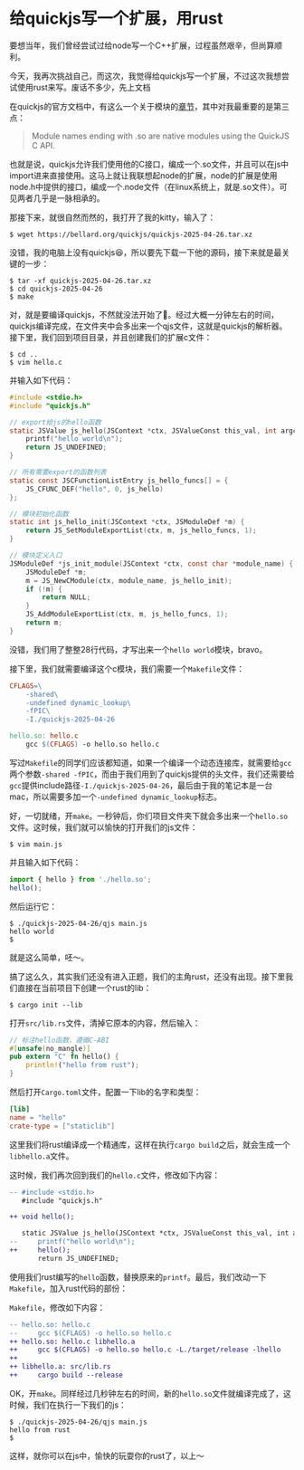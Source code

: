# 给quickjs写一个扩展，用rust

要想当年，我们曾经尝试过给node写一个C++扩展，过程虽然艰辛，但尚算顺利。

今天，我再次挑战自己，而这次，我觉得给quickjs写一个扩展，不过这次我想尝试使用rust来写。废话不多少，先上文档

在quickjs的官方文档中，有这么一个关于模块的[章节](https://bellard.org/quickjs/quickjs.html#Modules)，其中对我最重要的是第三点：

> Module names ending with .so are native modules using the QuickJS C API.

也就是说，quickjs允许我们使用他的C接口，编成一个.so文件，并且可以在js中import进来直接使用。这马上就让我联想起node的扩展，node的扩展是使用node.h中提供的接口，编成一个.node文件（在linux系统上，就是.so文件）。可见两者几乎是一脉相承的。

那接下来，就很自然而然的，我打开了我的kitty，输入了：
```shell
$ wget https://bellard.org/quickjs/quickjs-2025-04-26.tar.xz
```

没错，我的电脑上没有quickjs😆，所以要先下载一下他的源码，接下来就是最关键的一步：
```shell
$ tar -xf quickjs-2025-04-26.tar.xz 
$ cd quickjs-2025-04-26
$ make
```

对，就是要编译quickjs，不然就没法开始了🐶。经过大概一分钟左右的时间，quickjs编译完成，在文件夹中会多出来一个qjs文件，这就是quickjs的解析器。接下里，我们回到项目目录，并且创建我们的扩展c文件：

```shell
$ cd ..
$ vim hello.c
```

并输入如下代码：
```c
#include <stdio.h>
#include "quickjs.h"

// export给js的hello函数
static JSValue js_hello(JSContext *ctx, JSValueConst this_val, int argc, JSValueConst *argv) {
    printf("hello world\n");
    return JS_UNDEFINED;
}

// 所有需要export的函数列表
static const JSCFunctionListEntry js_hello_funcs[] = {
    JS_CFUNC_DEF("hello", 0, js_hello)
};

// 模块初始化函数
static int js_hello_init(JSContext *ctx, JSModuleDef *m) {
    return JS_SetModuleExportList(ctx, m, js_hello_funcs, 1);
}

// 模块定义入口
JSModuleDef *js_init_module(JSContext *ctx, const char *module_name) {
    JSModuleDef *m;
    m = JS_NewCModule(ctx, module_name, js_hello_init);
    if (!m) {
        return NULL;
    }
    JS_AddModuleExportList(ctx, m, js_hello_funcs, 1);
    return m;
}
```

没错，我们用了整整28行代码，才写出来一个`hello world`模块，bravo。

接下里，我们就需要编译这个c模块，我们需要一个`Makefile`文件：

```makefile
CFLAGS=\
	-shared\
	-undefined dynamic_lookup\
	-fPIC\
	-I./quickjs-2025-04-26

hello.so: hello.c
	gcc $(CFLAGS) -o hello.so hello.c
```

写过`Makefile`的同学们应该都知道，如果一个编译一个动态连接库，就需要给`gcc`两个参数`-shared -fPIC`，而由于我们用到了quickjs提供的头文件，我们还需要给`gcc`提供include路径`-I./quickjs-2025-04-26`，最后由于我的笔记本是一台mac，所以需要多加一个`-undefined dynamic_lookup`标志。

好，一切就绪，开`make`。一秒钟后，你们项目文件夹下就会多出来一个`hello.so`文件。这时候，我们就可以愉快的打开我们的js文件：

```shell
$ vim main.js
```

并且输入如下代码：
```javascript
import { hello } from './hello.so';
hello();
```

然后运行它：
```shell
$ ./quickjs-2025-04-26/qjs main.js
hello world
$
```

就是这么简单，呸～。

搞了这么久，其实我们还没有进入正题，我们的主角rust，还没有出现。接下里我们直接在当前项目下创建一个rust的lib：
```shell
$ cargo init --lib
```

打开`src/lib.rs`文件，清掉它原本的内容，然后输入：
```rust
// 标注hello函数，遵循C-ABI
#[unsafe(no_mangle)]
pub extern "C" fn hello() {
    println!("hello from rust");
}
```

然后打开`Cargo.toml`文件，配置一下lib的名字和类型：
```toml
[lib]
name = "hello"
crate-type = ["staticlib"]
```

这里我们将rust编译成一个精通库，这样在执行`cargo build`之后，就会生成一个`libhello.a`文件。

这时候，我们再次回到我们的`hello.c`文件，修改如下内容：
```diff
-- #include <stdio.h>
   #include "quickjs.h"

++ void hello();

   static JSValue js_hello(JSContext *ctx, JSValueConst this_val, int argc, JSValueConst *argv) {
--     printf("hello world\n");
++     hello();
       return JS_UNDEFINED;
```

使用我们rust编写的`hello`函数，替换原来的`printf`。最后，我们改动一下`Makefile`，加入rust代码的部份：

`Makefile`，修改如下内容：
```diff
-- hello.so: hello.c
--     gcc $(CFLAGS) -o hello.so hello.c 
++ hello.so: hello.c libhello.a
++     gcc $(CFLAGS) -o hello.so hello.c -L./target/release -lhello
++
++ libhello.a: src/lib.rs
++     cargo build --release
```

OK，开`make`。同样经过几秒钟左右的时间，新的`hello.so`文件就编译完成了，这时候，我们在执行一下我们的js：

```shell
$ ./quickjs-2025-04-26/qjs main.js
hello from rust
$
```

这样，就你可以在js中，愉快的玩耍你的rust了，以上～